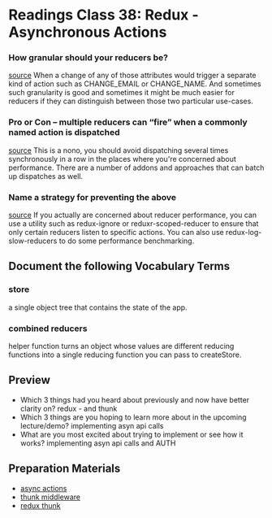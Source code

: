 # Readings Class 38: Redux - Asynchronous Actions

### How granular should your reducers be?

[source](https://reactkungfu.com/2016/11/how-granular-are-your-redux-actions/)
When a change of any of those attributes would trigger a separate kind of action such as CHANGE_EMAIL or CHANGE_NAME. And sometimes such granularity is good and sometimes it might be much easier for reducers if they can distinguish between those two particular use-cases.

### Pro or Con – multiple reducers can “fire” when a commonly named action is dispatched

[source](https://redux.js.org/faq/actions#should-i-dispatch-multiple-actions-in-a-row-from-one-action-creator)
This is a nono, you should avoid dispatching several times synchronously in a row in the places where you're concerned about performance. There are a number of addons and approaches that can batch up dispatches as well.

### Name a strategy for preventing the above

[source](https://redux.js.org/faq/performance#wont-calling-all-my-reducers-for-each-action-be-slow)
If you actually are concerned about reducer performance, you can use a utility such as redux-ignore or reduxr-scoped-reducer to ensure that only certain reducers listen to specific actions. You can also use redux-log-slow-reducers to do some performance benchmarking.

## Document the following Vocabulary Terms

### store

a single object tree that contains the state of the app.

### combined reducers

helper function turns an object whose values are different reducing functions into a single reducing function you can pass to createStore.

## Preview

- Which 3 things had you heard about previously and now have better clarity on?
  redux - and thunk
- Which 3 things are you hoping to learn more about in the upcoming lecture/demo?
  implementing asyn api calls
- What are you most excited about trying to implement or see how it works?
  implementing asyn api calls and AUTH

## Preparation Materials

- [async actions](https://redux.js.org/advanced/asyncactions)
- [thunk middleware](https://github.com/reduxjs/redux-thunk)
- [redux thunk](https://alligator.io/redux/redux-thunk/)
